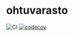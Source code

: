 # ohtuvarasto
![CI](https://github.com/TKUIL/ohtuvarasto/workflows/CI/badge.svg)
[![codecov](https://codecov.io/github/TKUIL/ohtuvarasto/graph/badge.svg?token=DJ64M91Y3R)](https://codecov.io/github/TKUIL/ohtuvarasto)
